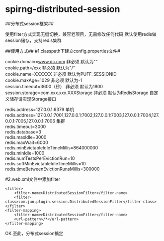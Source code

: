 # spirng-distributed-session


##分布式session框架##


使用filter方式实现无缝切换，兼容老项目，无需修改任何代码
默认使用redis做session储存，支持redis集群



##使用方式##
#1.classpath下建立config.properties文件#

cookie.domain=www.dc.com   非必须 默认为""  
cookie.path=/xxx  非必须  默认为"/"  
cookie.name=XXXXXX  非必须 默认为PUFF_SESSIONID  
cookie.maxAge=1029  非必须 默认为-1  
session.timeout=3600（秒） 非必须 默认为1800  
session.storage=com.xxx.xxx.XXXStorage 非必须  默认为RedisStorage  自定义储存请实现Storage接口

redis.address=127.0.0.1:6379  单机  
redis.address=127.0.0.1:7001,127.0.0.1:7002,127.0.0.1:7003,127.0.0.1:7004,127.0.0.1:7005,127.0.0.1:7006  集群  
redis.timeout=3000  
redis.database=3    
redis.maxIdle=3000  
redis.maxWait=6000  
redis.minEvictableIdleTimeMillis=864000000  
redis.minIdle=1000  
redis.numTestsPerEvictionRun=10  
redis.softMinEvictableIdleTimeMillis=10  
redis.timeBetweenEvictionRunsMillis=300000  
 
#2.web.xml文件中添加filter
	
	<filter>
		<filter-name>DistributedSessionFilter</filter-name>
		<filter-class>com.jun.plugin.session.DistributedSessionFilter</filter-class>
	</filter>
	<filter-mapping>
		<filter-name>DistributedSessionFilter</filter-name>
		<url-pattern>/*</url-pattern>
	</filter-mapping>

OK.至此，分布式session搞定
